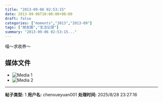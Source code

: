 ```yaml
---
title: "2013-09-06 02:53:15"
date: 2013-09-06T10:00:00+08:00
draft: false
categories: ["moments","2013","2013-09"]
tags: ["朋友圈","生活记录"]
summary: "2013-09-06 02:53:15..."
---
```


喵〜求收养〜

## 媒体文件

- ![Media 1](/Moments/photos/2013-09-06/201309060253150.jpg)
- ![Media 2](/Moments/photos/2013-09-06/201309060253151.jpg)

---

**帖子类型:** 1
**用户名:** chenxueyuan001
**处理时间:** 2025/8/28 23:27:16